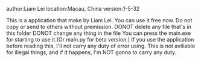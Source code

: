 author:Liam Lei
location:Macau, China
version:1-5-32

This is a application that make by Liam Lei.
You can use it free now.
Do not copy or send to others without premission.
DONOT delete any file that's in this folder
DONOT change any thing in the file
You can press the main.exe for starting to use it.(Or main.py for beta version.)
If you use the application before reading this, I'll not carry any duty of error using.
This is not aviliable for illegal things, and if it happens, I'm NOT gonna to carry any duty.